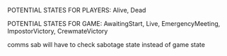 POTENTIAL STATES FOR PLAYERS:
Alive, Dead

POTENTIAL STATES FOR GAME:
AwaitingStart, Live, EmergencyMeeting, ImpostorVictory, CrewmateVictory

comms sab will have to check sabotage state instead of game state